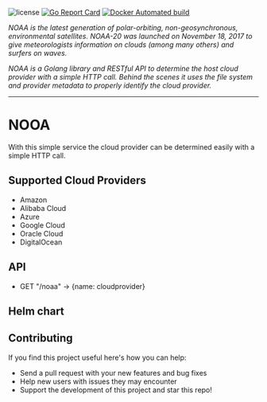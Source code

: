 ![license](http://img.shields.io/badge/license-Apache%20v2-orange.svg)
[![Go Report Card](https://goreportcard.com/badge/github.com/banzaicloud/whereami)](https://goreportcard.com/report/github.com/banzaicloud/whereami)
[![Docker Automated build](https://img.shields.io/docker/automated/banzaicloud/whereami.svg)](https://hub.docker.com/r/banzaicloud/whereami/)

*NOAA is the latest generation of polar-orbiting, non-geosynchronous, environmental satellites. NOAA-20 was launched on November 18, 2017 to give meteorologists information on clouds (among many others) and surfers on waves.*

*NOAA is a Golang library and RESTful API to determine the host cloud provider with a simple HTTP call. Behind the scenes it uses the file system and provider metadata to properly identify the cloud provider.*

---

# NOOA

With this simple service the cloud provider can be determined easily with a simple HTTP call.

## Supported Cloud Providers

- Amazon
- Alibaba Cloud
- Azure
- Google Cloud
- Oracle Cloud
- DigitalOcean

## API

- GET "/noaa" -> {name: cloudprovider}

## Helm chart

## Contributing

If you find this project useful here's how you can help:

- Send a pull request with your new features and bug fixes
- Help new users with issues they may encounter
- Support the development of this project and star this repo!
